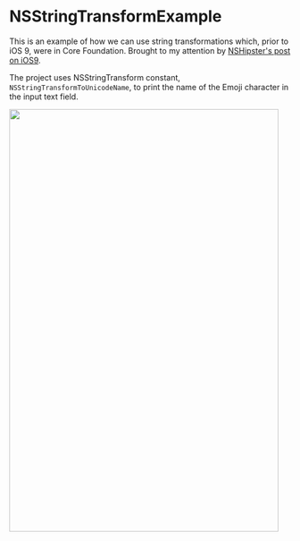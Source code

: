 # NSStringTransformExample


This is an example of how we can use string transformations which, prior to iOS 9, were in Core Foundation. Brought to my attention by [NSHipster's post on iOS9](http://nshipster.com/ios9/).

The project uses NSStringTransform constant, ```NSStringTransformToUnicodeName```, to print the name of the Emoji character in the input text field.

<img src="https://cloud.githubusercontent.com/assets/1327490/8502049/380297c0-21c9-11e5-9f7b-cd8096bee661.gif" width="482" height="756">
